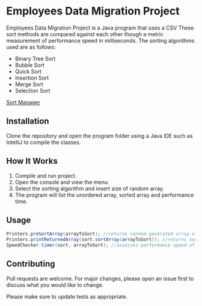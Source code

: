 # Employees Data Migration Project

Employees Data Migration Project is a Java program that uses a CSV These sort methods are compared against each other though a metric measurement of performance speed in milliseconds. 
The sorting algorithms used are as follows:
- Binary Tree Sort
- Bubble Sort
- Quick Sort
- Insertion Sort
- Merge Sort 
- Selection Sort

[Sort Manager](https://i.ibb.co/1Xb1v7f/Screenshot-2020-08-28-at-16-01-23.png)

## Installation

Clone the repository and open the program folder using a Java IDE such as IntelliJ to compile the classes.

## How It Works
1. Compile and run project.
2. Open the console and view the menu.
3. Select the sorting algorithm and insert size of random array.
4. The program will list the unordered array, sorted array and performance time.

## Usage

```java
Printers.preSortArray(arrayToSort); //returns random generated array of chosen size
Printers.printReturnedArray(sort.sortArray(arrayToSort)); //returns sorted array using a sorting algorithm 
SpeedChecker.timer(sort, arrayToSort); //assesses performance speed of sorting algorithm 
```

## Contributing
Pull requests are welcome. For major changes, please open an issue first to discuss what you would like to change.

Please make sure to update tests as appropriate.

